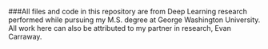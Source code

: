 ###All files and code in this repository are from Deep Learning research performed while pursuing my M.S. degree at George Washington University. All work here can also be attributed to my partner in research, Evan Carraway. 
